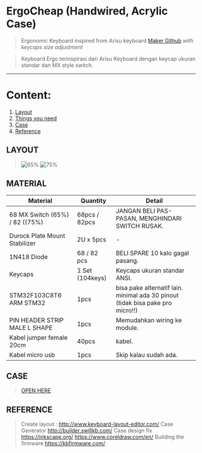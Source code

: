 
# ErgoCheap (Handwired, Acrylic Case)

>Ergonomic Keyboard inspired from Arisu keyboard [Maker Github](https://github.com/FateNozomi) *with keycaps size adjustment*

>Keyboard Ergo terinspirasi dari Arisu Keyboard dengan keycap ukuran standar dan MX style switch. 
---
# Content:

1. [Layout ](#layout)
2. [Things you need](#MATERIAL)
3. [Case ](#CASE)
4. [Reference](#REFERENCE)

## LAYOUT

>![65%](https://github.com/xSteins/Mechanical-Keyboard/blob/master/ErgoCheap/65%25.svg)
![75%](https://github.com/xSteins/Mechanical-Keyboard/blob/master/ErgoCheap/75%25%20blank.svg)

## 	MATERIAL

Material 						| Quantity							| Detail
------------ 					| -------------						| -------
68 MX Switch (65%) / 82 ((75%) 	| 68pcs / 82pcs						| JANGAN BELI PAS-PASAN, MENGHINDARI SWITCH RUSAK.
Durock Plate Mount Stabilizer |	2U x 5pcs						| -
1N418 Diode						| 68 / 82 pcs 						| BELI SPARE 10 kalo gagal pasang.
Keycaps							| 1 Set (104keys)					| Keycaps ukuran standar ANSI.
STM32F103C8T6 ARM STM32			| 1pcs								| bisa pake alternatif lain. minimal ada 30 pinout (tidak bisa pake pro micro!!)
PIN HEADER STRIP MALE L SHAPE	| 1pcs								| Memudahkan wiring ke module.
Kabel jumper female 20cm		| 40pcs								| kabel.
Kabel micro usb					| 1pcs								| Skip kalau sudah ada.

## CASE

>[OPEN HERE](https://github.com/xSteins/Mechanical-Keyboard/tree/master/ErgoCheap/CASE)

## REFERENCE
>Create layout :
>http://www.keyboard-layout-editor.com/
>Case Generator
>http://builder.swillkb.com/
>Case design fix
>https://inkscape.org/
>https://www.coreldraw.com/en/
>Building the firmware
>https://kbfirmware.com/


